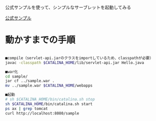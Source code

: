 
公式サンプルを使って、シンプルなサーブレットを起動してみる

[公式サンプル](https://tomcat.apache.org/tomcat-7.0-doc/appdev/sample/)

# 動かすまでの手順

```bash

■compile（servlet-api.jarのクラスをimportしているため、classpathが必要）
javac -classpath $CATALINA_HOME/lib/servlet-api.jar Hello.java

■war化
cd sample/
jar cf ../sample.war .
mv ../sample.war $CATALINA_HOME/webapps

■起動
# sh $CATALINA_HOME/bin/catalina.sh stop
sh $CATALINA_HOME/bin/catalina.sh start
ps ax | grep tomcat
curl http://localhost:8080/sample

```
